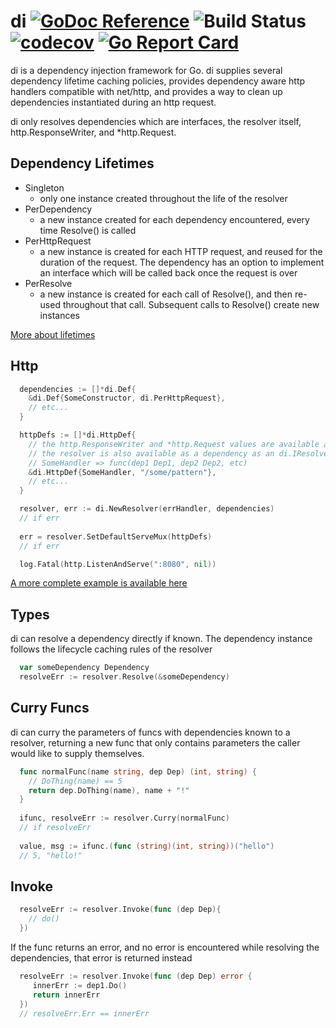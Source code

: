 # di [![GoDoc Reference](https://img.shields.io/badge/GoDoc-Reference-blue.svg)](https://godoc.org/github.com/clavoie/di) ![Build Status](https://travis-ci.org/clavoie/di.svg?branch=master) [![codecov](https://codecov.io/gh/clavoie/di/branch/master/graph/badge.svg)](https://codecov.io/gh/clavoie/di) [![Go Report Card](https://goreportcard.com/badge/github.com/clavoie/di)](https://goreportcard.com/report/github.com/clavoie/di)

di is a dependency injection framework for Go. di supplies several dependency lifetime caching policies, provides dependency aware http handlers compatible with net/http, and provides a way to clean up dependencies instantiated during an http request.

di only resolves dependencies which are interfaces, the resolver itself, http.ResponseWriter, and *http.Request.

## Dependency Lifetimes
- Singleton
  - only one instance created throughout the life of the resolver
- PerDependency
  - a new instance created for each dependency encountered, every time Resolve() is called
- PerHttpRequest
  - a new instance is created for each HTTP request, and reused for the duration of the request. The dependency has an option to implement an interface which will be called back once the request is over
- PerResolve
  - a new instance is created for each call of Resolve(), and then re-used throughout that call. Subsequent calls to Resolve() create new instances
  
[More about lifetimes](https://godoc.org/github.com/clavoie/di#Lifetime)

## Http
```go
  dependencies := []*di.Def{
    &di.Def{SomeConstructor, di.PerHttpRequest},
    // etc...
  }

  httpDefs := []*di.HttpDef{
    // the http.ResponseWriter and *http.Request values are available as dependencies,
    // the resolver is also available as a dependency as an di.IResolver 
    // SomeHandler => func(dep1 Dep1, dep2 Dep2, etc) 
    &di.HttpDef{SomeHandler, "/some/pattern"},
    // etc...
  }

  resolver, err := di.NewResolver(errHandler, dependencies)
  // if err
  
  err = resolver.SetDefaultServeMux(httpDefs)
  // if err

  log.Fatal(http.ListenAndServe(":8080", nil))
```
[A more complete example is available here](https://godoc.org/github.com/clavoie/di#example-IHttpResolver)

## Types
di can resolve a dependency directly if known. The dependency instance follows the lifecycle caching rules of the
resolver
```go
  var someDependency Dependency
  resolveErr := resolver.Resolve(&someDependency)
```

## Curry Funcs
di can curry the parameters of funcs with dependencies known to a resolver, returning a new func that only contains
parameters the caller would like to supply themselves.
```go
  func normalFunc(name string, dep Dep) (int, string) {
    // DoThing(name) == 5
    return dep.DoThing(name), name + "!"
  }
  
  ifunc, resolveErr := resolver.Curry(normalFunc)
  // if resolveErr
  
  value, msg := ifunc.(func (string)(int, string))("hello")
  // 5, "hello!"
```

## Invoke
```go
  resolveErr := resolver.Invoke(func (dep Dep){
    // do()
  })
```

If the func returns an error, and no error is encountered while resolving the dependencies, that error is returned instead

```go
  resolveErr := resolver.Invoke(func (dep Dep) error {
     innerErr := dep1.Do()
     return innerErr
  })
  // resolveErr.Err == innerErr
```
